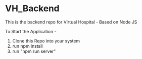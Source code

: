 # VH_Backend
This is the backend repo for Virtual Hospital - Based on Node JS

To Start the Application -
1. Clone this Repo into your system
2. run npm install
3. run "npm run server"
